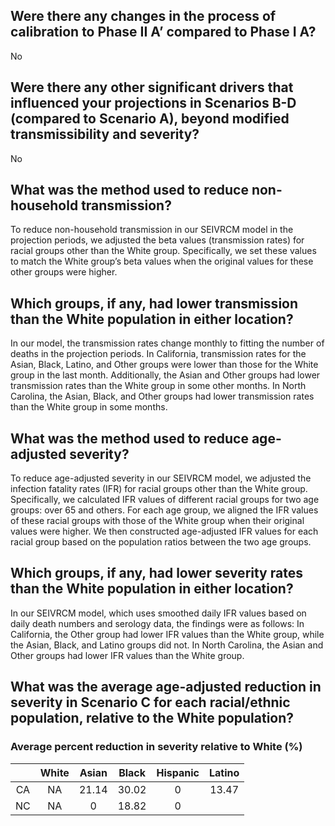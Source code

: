 ## Were there any changes in the process of calibration to Phase II A’ compared to Phase I A? 
No

## Were there any other significant drivers that influenced your projections in Scenarios B-D (compared to Scenario A), beyond modified transmissibility and severity? 
No

## What was the method used to reduce non-household transmission?
To reduce non-household transmission in our SEIVRCM model in the projection periods, we adjusted the beta values (transmission rates) for racial groups other than the White group. Specifically, we set these values to match the White group’s beta values when the original values for these other groups were higher.

## Which groups, if any, had lower transmission than the White population in either location?
In our model, the transmission rates change monthly to fitting the number of deaths in the projection periods. In California, transmission rates for the Asian, Black, Latino, and Other groups were lower than those for the White group in the last month. Additionally, the Asian and Other groups had lower transmission rates than the White group in some other months. In North Carolina, the Asian, Black, and Other groups had lower transmission rates than the White group in some months.

## What was the method used to reduce age-adjusted severity?
To reduce age-adjusted severity in our SEIVRCM model, we adjusted the infection fatality rates (IFR) for racial groups other than the White group. Specifically, we calculated IFR values of different racial groups for two age groups: over 65 and others. For each age group, we aligned the IFR values of these racial groups with those of the White group when their original values were higher. We then constructed age-adjusted IFR values for each racial group based on the population ratios between the two age groups.

## Which groups, if any, had lower severity rates than the White population in either location? 
In our SEIVRCM model, which uses smoothed daily IFR values based on daily death numbers and serology data, the findings were as follows: In California, the Other group had lower IFR values than the White group, while the Asian, Black, and Latino groups did not. In North Carolina, the Asian and Other groups had lower IFR values than the White group.

## What was the average age-adjusted reduction in severity in Scenario C for each racial/ethnic population, relative to the White population? 

### Average percent reduction in severity relative to White (%)

||White|Asian|Black|Hispanic|Latino|
|:---:|:---:|:---:|:---:|:---:|:---:|
|CA| NA | 21.14 | 30.02 | 0 | 13.47 |
|NC| NA | 0 | 18.82 | 0 | |
